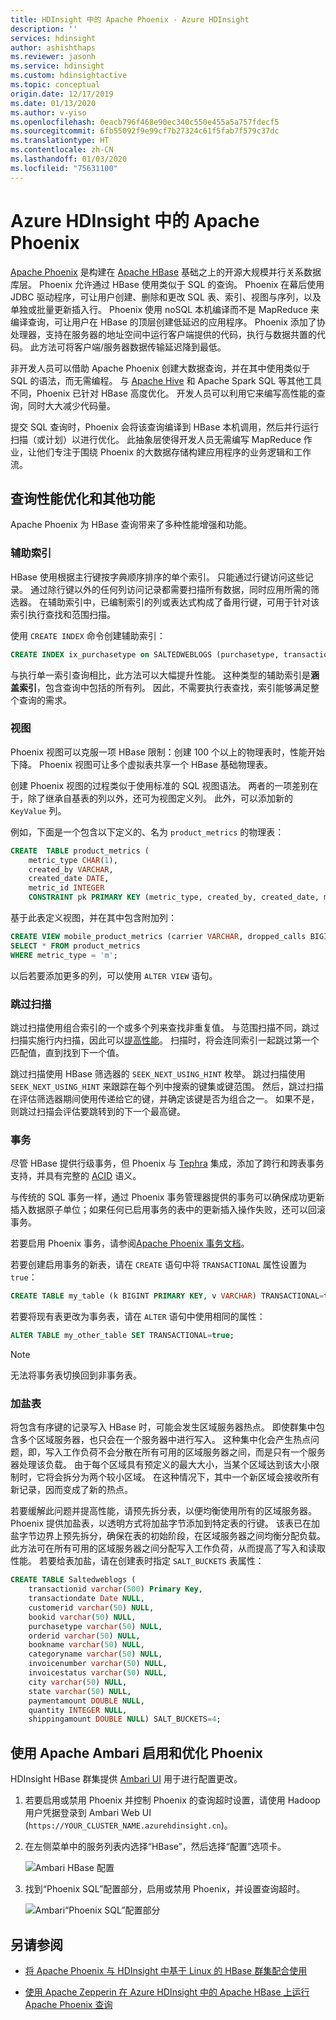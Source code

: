 ```yaml
---
title: HDInsight 中的 Apache Phoenix - Azure HDInsight
description: ''
services: hdinsight
author: ashishthaps
ms.reviewer: jasonh
ms.service: hdinsight
ms.custom: hdinsightactive
ms.topic: conceptual
origin.date: 12/17/2019
ms.date: 01/13/2020
ms.author: v-yiso
ms.openlocfilehash: 0eacb796f468e90ec340c550e455a5a757fdecf5
ms.sourcegitcommit: 6fb55092f9e99cf7b27324c61f5fab7f579c37dc
ms.translationtype: HT
ms.contentlocale: zh-CN
ms.lasthandoff: 01/03/2020
ms.locfileid: "75631100"
---
```

# <a name="apache-phoenix-in-azure-hdinsight"></a>Azure HDInsight 中的 Apache Phoenix

[Apache Phoenix](https://phoenix.apache.org/) 是构建在 [Apache HBase](hbase/apache-hbase-overview.md) 基础之上的开源大规模并行关系数据库层。 Phoenix 允许通过 HBase 使用类似于 SQL 的查询。 Phoenix 在幕后使用 JDBC 驱动程序，可让用户创建、删除和更改 SQL 表、索引、视图与序列，以及单独或批量更新插入行。 Phoenix 使用 noSQL 本机编译而不是 MapReduce 来编译查询，可让用户在 HBase 的顶层创建低延迟的应用程序。 Phoenix 添加了协处理器，支持在服务器的地址空间中运行客户端提供的代码，执行与数据共置的代码。 此方法可将客户端/服务器数据传输延迟降到最低。

非开发人员可以借助 Apache Phoenix 创建大数据查询，并在其中使用类似于 SQL 的语法，而无需编程。 与 [Apache Hive](hadoop/hdinsight-use-hive.md) 和 Apache Spark SQL 等其他工具不同，Phoenix 已针对 HBase 高度优化。 开发人员可以利用它来编写高性能的查询，同时大大减少代码量。
<!-- [Spark SQL](spark/apache-spark-sql-with-hdinsight.md)  -->

提交 SQL 查询时，Phoenix 会将该查询编译到 HBase 本机调用，然后并行运行扫描（或计划）以进行优化。 此抽象层使得开发人员无需编写 MapReduce 作业，让他们专注于围绕 Phoenix 的大数据存储构建应用程序的业务逻辑和工作流。

## <a name="query-performance-optimization-and-other-features"></a>查询性能优化和其他功能

Apache Phoenix 为 HBase 查询带来了多种性能增强和功能。

### <a name="secondary-indexes"></a>辅助索引

HBase 使用根据主行键按字典顺序排序的单个索引。 只能通过行键访问这些记录。 通过除行键以外的任何列访问记录都需要扫描所有数据，同时应用所需的筛选器。 在辅助索引中，已编制索引的列或表达式构成了备用行键，可用于针对该索引执行查找和范围扫描。

使用 `CREATE INDEX` 命令创建辅助索引：

```sql
CREATE INDEX ix_purchasetype on SALTEDWEBLOGS (purchasetype, transactiondate) INCLUDE (bookname, quantity);
```

与执行单一索引查询相比，此方法可以大幅提升性能。 这种类型的辅助索引是**涵盖索引**，包含查询中包括的所有列。 因此，不需要执行表查找，索引能够满足整个查询的需求。

### <a name="views"></a>视图

Phoenix 视图可以克服一项 HBase 限制：创建 100 个以上的物理表时，性能开始下降。 Phoenix 视图可让多个虚拟表共享一个 HBase 基础物理表。 

创建 Phoenix 视图的过程类似于使用标准的 SQL 视图语法。 两者的一项差别在于，除了继承自基表的列以外，还可为视图定义列。 此外，可以添加新的 `KeyValue` 列。

例如，下面是一个包含以下定义的、名为 `product_metrics` 的物理表：

```sql
CREATE  TABLE product_metrics (
    metric_type CHAR(1),
    created_by VARCHAR, 
    created_date DATE, 
    metric_id INTEGER
    CONSTRAINT pk PRIMARY KEY (metric_type, created_by, created_date, metric_id));
```

基于此表定义视图，并在其中包含附加列：

```sql
CREATE VIEW mobile_product_metrics (carrier VARCHAR, dropped_calls BIGINT) AS
SELECT * FROM product_metrics
WHERE metric_type = 'm';
```

以后若要添加更多的列，可以使用 `ALTER VIEW` 语句。

### <a name="skip-scan"></a>跳过扫描

跳过扫描使用组合索引的一个或多个列来查找非重复值。 与范围扫描不同，跳过扫描实施行内扫描，因此可以[提高性能](https://phoenix.apache.org/performance.html#Skip-Scan)。 扫描时，将会连同索引一起跳过第一个匹配值，直到找到下一个值。

跳过扫描使用 HBase 筛选器的 `SEEK_NEXT_USING_HINT` 枚举。 跳过扫描使用 `SEEK_NEXT_USING_HINT` 来跟踪在每个列中搜索的键集或键范围。 然后，跳过扫描在评估筛选器期间使用传递给它的键，并确定该键是否为组合之一。 如果不是，则跳过扫描会评估要跳转到的下一个最高键。

### <a name="transactions"></a>事务

尽管 HBase 提供行级事务，但 Phoenix 与 [Tephra](https://tephra.io/) 集成，添加了跨行和跨表事务支持，并具有完整的 [ACID](https://en.wikipedia.org/wiki/ACID) 语义。

与传统的 SQL 事务一样，通过 Phoenix 事务管理器提供的事务可以确保成功更新插入数据原子单位；如果任何已启用事务的表中的更新插入操作失败，还可以回滚事务。

若要启用 Phoenix 事务，请参阅[Apache Phoenix 事务文档](https://phoenix.apache.org/transactions.html)。

若要创建启用事务的新表，请在 `CREATE` 语句中将 `TRANSACTIONAL` 属性设置为 `true`：

```sql
CREATE TABLE my_table (k BIGINT PRIMARY KEY, v VARCHAR) TRANSACTIONAL=true;
```

若要将现有表更改为事务表，请在 `ALTER` 语句中使用相同的属性：

```sql
ALTER TABLE my_other_table SET TRANSACTIONAL=true;
```

> [!NOTE]
> 无法将事务表切换回到非事务表。

### <a name="salted-tables"></a>加盐表

将包含有序键的记录写入 HBase 时，可能会发生区域服务器热点。  即使群集中包含多个区域服务器，也只会在一个服务器中进行写入。 这种集中化会产生热点问题，即，写入工作负荷不会分散在所有可用的区域服务器之间，而是只有一个服务器处理该负载。 由于每个区域具有预定义的最大大小，当某个区域达到该大小限制时，它将会拆分为两个较小区域。 在这种情况下，其中一个新区域会接收所有新记录，因而变成了新的热点。

若要缓解此问题并提高性能，请预先拆分表，以便均衡使用所有的区域服务器。 Phoenix 提供加盐表，以透明方式将加盐字节添加到特定表的行键。  该表已在加盐字节边界上预先拆分，确保在表的初始阶段，在区域服务器之间均衡分配负载。 此方法可在所有可用的区域服务器之间分配写入工作负荷，从而提高了写入和读取性能。 若要给表加盐，请在创建表时指定 `SALT_BUCKETS` 表属性：

```sql
CREATE TABLE Saltedweblogs (
    transactionid varchar(500) Primary Key,
    transactiondate Date NULL,
    customerid varchar(50) NULL,
    bookid varchar(50) NULL,
    purchasetype varchar(50) NULL,
    orderid varchar(50) NULL,
    bookname varchar(50) NULL,
    categoryname varchar(50) NULL,
    invoicenumber varchar(50) NULL,
    invoicestatus varchar(50) NULL,
    city varchar(50) NULL,
    state varchar(50) NULL,
    paymentamount DOUBLE NULL,
    quantity INTEGER NULL,
    shippingamount DOUBLE NULL) SALT_BUCKETS=4;
```

## <a name="enable-and-tune-phoenix-with-apache-ambari"></a>使用 Apache Ambari 启用和优化 Phoenix

HDInsight HBase 群集提供 [Ambari UI](hdinsight-hadoop-manage-ambari.md) 用于进行配置更改。

1. 若要启用或禁用 Phoenix 并控制 Phoenix 的查询超时设置，请使用 Hadoop 用户凭据登录到 Ambari Web UI (`https://YOUR_CLUSTER_NAME.azurehdinsight.cn`)。

2. 在左侧菜单中的服务列表内选择“HBase”，然后选择“配置”选项卡。  

    ![Ambari HBase 配置](./media/hdinsight-phoenix-in-hdinsight/ambari-hbase-config1.png)

3. 找到“Phoenix SQL”配置部分，启用或禁用 Phoenix，并设置查询超时。 

    ![Ambari“Phoenix SQL”配置部分](./media/hdinsight-phoenix-in-hdinsight/apache-ambari-phoenix.png)

## <a name="see-also"></a>另请参阅

* [将 Apache Phoenix 与 HDInsight 中基于 Linux 的 HBase 群集配合使用](hbase/apache-hbase-query-with-phoenix.md)

* [使用 Apache Zepperin 在 Azure HDInsight 中的 Apache HBase 上运行 Apache Phoenix 查询](./hbase/apache-hbase-phoenix-zeppelin.md)
